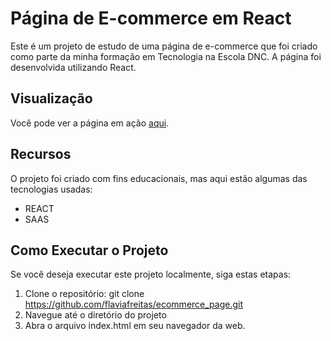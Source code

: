 # Página de E-commerce em React

Este é um projeto de estudo de uma página de e-commerce que foi criado como parte da minha formação em Tecnologia na Escola DNC. A página foi desenvolvida utilizando React.

## Visualização

Você pode ver a página em ação [aqui](https://estudo-ecommerce.netlify.app/).

## Recursos

O projeto foi criado com fins educacionais, mas aqui estão algumas das tecnologias usadas:

- REACT
- SAAS

## Como Executar o Projeto

Se você deseja executar este projeto localmente, siga estas etapas:

1. Clone o repositório:
   git clone https://github.com/flaviafreitas/ecommerce_page.git
2. Navegue até o diretório do projeto
3. Abra o arquivo index.html em seu navegador da web.
